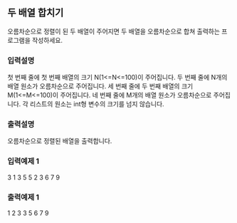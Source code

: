 ## 두 배열 합치기

오름차순으로 정렬이 된 두 배열이 주어지면 두 배열을 오름차순으로 합쳐 출력하는 프로그램을 작성하세요.

### 입력설명

첫 번째 줄에 첫 번째 배열의 크기 N(1<=N<=100)이 주어집니다.
두 번째 줄에 N개의 배열 원소가 오름차순으로 주어집니다.
세 번째 줄에 두 번째 배열의 크기 M(1<=M<=100)이 주어집니다.
네 번째 줄에 M개의 배열 원소가 오름차순으로 주어집니다.
각 리스트의 원소는 int형 변수의 크기를 넘지 않습니다.

### 출력설명

오름차순으로 정렬된 배열을 출력합니다.

### 입력예제 1

3
1 3 5
5
2 3 6 7 9

### 출력예제 1

1 2 3 3 5 6 7 9
